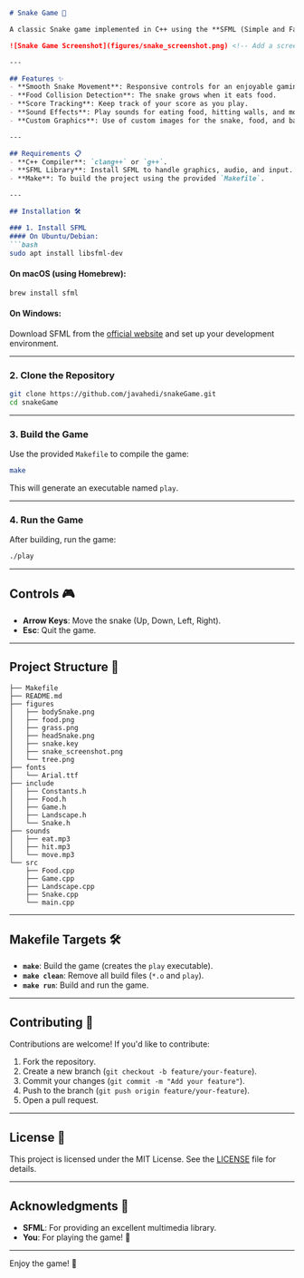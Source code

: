 
```markdown
# Snake Game 🐍

A classic Snake game implemented in C++ using the **SFML (Simple and Fast Multimedia Library)**. This project demonstrates object-oriented programming, game development, and multimedia integration.

![Snake Game Screenshot](figures/snake_screenshot.png) <!-- Add a screenshot if available -->

---

## Features ✨
- **Smooth Snake Movement**: Responsive controls for an enjoyable gaming experience.
- **Food Collision Detection**: The snake grows when it eats food.
- **Score Tracking**: Keep track of your score as you play.
- **Sound Effects**: Play sounds for eating food, hitting walls, and moving.
- **Custom Graphics**: Use of custom images for the snake, food, and background.

---

## Requirements 📋
- **C++ Compiler**: `clang++` or `g++`.
- **SFML Library**: Install SFML to handle graphics, audio, and input.
- **Make**: To build the project using the provided `Makefile`.

---

## Installation 🛠️

### 1. Install SFML
#### On Ubuntu/Debian:
```bash
sudo apt install libsfml-dev
```

#### On macOS (using Homebrew):
```bash
brew install sfml
```

#### On Windows:
Download SFML from the [official website](https://www.sfml-dev.org/download.php) and set up your development environment.

---

### 2. Clone the Repository
```bash
git clone https://github.com/javahedi/snakeGame.git
cd snakeGame
```

---

### 3. Build the Game
Use the provided `Makefile` to compile the game:
```bash
make
```

This will generate an executable named `play`.

---

### 4. Run the Game
After building, run the game:
```bash
./play
```

---

## Controls 🎮
- **Arrow Keys**: Move the snake (Up, Down, Left, Right).
- **Esc**: Quit the game.

---

## Project Structure 📂
```
├── Makefile
├── README.md
├── figures
│   ├── bodySnake.png
│   ├── food.png
│   ├── grass.png
│   ├── headSnake.png
│   ├── snake.key
│   ├── snake_screenshot.png
│   └── tree.png
├── fonts
│   └── Arial.ttf
├── include
│   ├── Constants.h
│   ├── Food.h
│   ├── Game.h
│   ├── Landscape.h
│   └── Snake.h
├── sounds
│   ├── eat.mp3
│   ├── hit.mp3
│   └── move.mp3
└── src
    ├── Food.cpp
    ├── Game.cpp
    ├── Landscape.cpp
    ├── Snake.cpp
    └── main.cpp
```

---

## Makefile Targets 🛠️
- **`make`**: Build the game (creates the `play` executable).
- **`make clean`**: Remove all build files (`*.o` and `play`).
- **`make run`**: Build and run the game.

---

## Contributing 🤝
Contributions are welcome! If you'd like to contribute:
1. Fork the repository.
2. Create a new branch (`git checkout -b feature/your-feature`).
3. Commit your changes (`git commit -m "Add your feature"`).
4. Push to the branch (`git push origin feature/your-feature`).
5. Open a pull request.

---

## License 📄
This project is licensed under the MIT License. See the [LICENSE](LICENSE) file for details.

---

## Acknowledgments 🙏
- **SFML**: For providing an excellent multimedia library.
- **You**: For playing the game! 🎉

---

Enjoy the game! 🚀
```